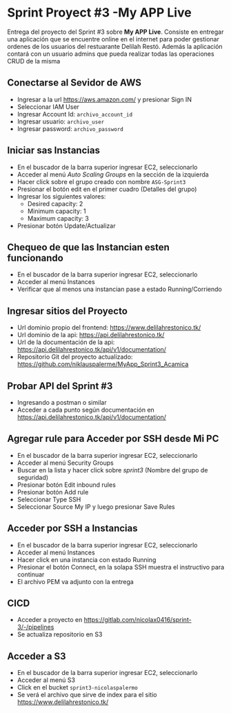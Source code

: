 # Sprint Proyect #3 -My APP Live

Entrega del proyecto del Sprint #3 sobre **My APP Live**. Consiste en entregar una aplicación que se encuentre online en el internet para poder gestionar ordenes de los usuarios del restuarante Delilah Restó. Además la aplicación contará con un usuario admins que pueda realizar todas las operaciones CRUD de la misma


## Conectarse al Sevidor de AWS
* Ingresar a la url https://aws.amazon.com/ y presionar Sign IN
* Seleccionar IAM User
* Ingresar Account Id: `archivo_account_id`
* Ingresar usuario: `archivo_user`
* Ingresar password: `archivo_password`

## Iniciar sas Instancias
* En el buscador de la barra superior ingresar EC2, seleccionarlo
* Acceder al menú *Auto Scaling Groups* en la sección de la izquierda
* Hacer click sobre el grupo creado con nombre `ASG-Sprint3`
* Presionar el botón edit en el primer cuadro (Detalles del grupo)
* Ingresar los siguientes valores:
	* Desired capacity: 2
	* Minimum capacity: 1
	* Maximum capacity: 3
* Presionar botón Update/Actualizar

## Chequeo de que las Instancian esten funcionando
* En el buscador de la barra superior ingresar EC2, seleccionarlo
* Acceder al menú Instances
* Verificar que al menos una instancian pase a estado Running/Corriendo

## Ingresar sitios del Proyecto
* Url dominio propio del frontend: https://www.delilahrestonico.tk/
* Url dominio de la api: https://api.delilahrestonico.tk/
* Url de la documentación de la api:  https://api.delilahrestonico.tk/api/v1/documentation/
* Repositorio Git del proyecto actualizado: https://github.com/niklauspalerme/MyApp_Sprint3_Acamica

## Probar API del Sprint #3 
* Ingresando a postman o similar
* Acceder a cada punto según documentación en https://api.delilahrestonico.tk/api/v1/documentation/

## Agregar rule para Acceder por SSH desde Mi PC
* En el buscador de la barra superior ingresar EC2, seleccionarlo
* Acceder al menú Security Groups
* Buscar en la lista y hacer click sobre *sprint3* (Nombre del grupo de seguridad)
* Presionar botón Edit inbound rules
* Presionar botón Add rule
* Seleccionar Type SSH
* Seleccionar Source My IP y luego presionar Save Rules

## Acceder por SSH a Instancias
* En el buscador de la barra superior ingresar EC2, seleccionarlo
* Acceder al menú Instances
* Hacer click en una instancia con estado Running
* Presionar el botón Connect, en la solapa SSH muestra el instructivo para continuar
* El archivo PEM va adjunto con la entrega

## CICD
* Acceder a proyecto en https://gitlab.com/nicolax0416/sprint-3/-/pipelines
* Se actualiza repositorio en S3 

## Acceder a S3
* En el buscador de la barra superior ingresar EC2, seleccionarlo
* Acceder al menú S3
* Click en el bucket `sprint3-nicolaspalermo`
* Se verá el archivo que sirve de index para el sitio https://www.delilahrestonico.tk/



